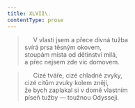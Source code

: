 ```yaml
---
title: XLVII\.
contentType: prose
---
```


>      V vlasti jsem a přece divná tužba  
> svírá prsa těsným okovem,  
> stoupám místa od dětinství milá,  
> a přec nejsem zde víc domovem.

>      Cizé tváře, cizé chladné zvyky,  
> cizé citům zvuky kolem znějí,  
> že bych zaplakal si v domě vlastním  
> píseň tužby — toužnou Odysseji.
